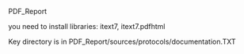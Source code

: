 PDF_Report

you need to install libraries: itext7, itext7.pdfhtml

Key directory is in PDF_Report/sources/protocols/documentation.TXT
